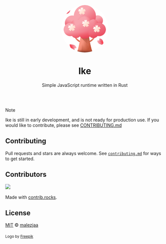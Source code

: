<p align="center">
  <p align="center">
   <img style="border-radius: 50%;" width="150" height="150" src=".github/public/logo.png" alt="Logo">
  </p>
	<h1 align="center"><b>Ike</b></h1>
	<p align="center">
		Simple JavaScript runtime written in Rust
    <br />
  </p>
</p>

<br/>
<br/>

> [!NOTE]
> Ike is still in early development, and is not ready for production use. If you would like to contribute, please see [CONTRIBUTING.md](contributing.md)

## Contributing

Pull requests and stars are always welcome. See [`contributing.md`](.github/contributing.md) for ways to get started.

## Contributors

<a href="https://github.com/malezjaa/ike/graphs/contributors">
  <img src="https://contrib.rocks/image?repo=malezjaa/ike" />
</a>

Made with [contrib.rocks](https://contrib.rocks).

## License

[MIT][license] © [malezjaa][author]

<sub> Logo by [Freepik](https://www.freepik.com) </sub>

[license]: license
[author]: https://github.com/malezjaa
